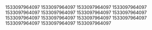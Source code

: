 1533097964097
1533097964097
1533097964097
1533097964097
1533097964097
1533097964097
1533097964097
1533097964097
1533097964097
1533097964097
1533097964097
1533097964097
1533097964097
1533097964097
1533097964097